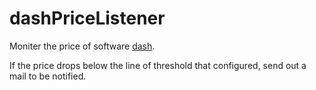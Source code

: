 # dashPriceListener

Moniter the price of software [dash](http://kapeli.com/dash).

If the price drops below the line of threshold that configured, send out a mail to be notified.
